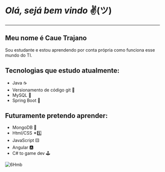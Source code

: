 # ***Olá, sejá bem vindo***  ✌(ツ)
---
## Meu nome é Caue Trajano     

Sou estudante e estou aprendendo por conta própria
como funciona esse mundo do TI.

## Tecnologias que estudo atualmente:

* Java ☕
* Versionamento de código git 🐙
* MySQL 🐬
* Spring Boot 🌿

## Futuramente pretendo aprender:

* MongoDB 🍃
* Html/CSS ✴5️⃣
* JavaScript 🟨
* Angular 🅰
* C# to game dev 🕹

![6Hmb](https://user-images.githubusercontent.com/106395076/179868658-f635daf7-4173-405e-a5fc-f0034078577a.gif)
